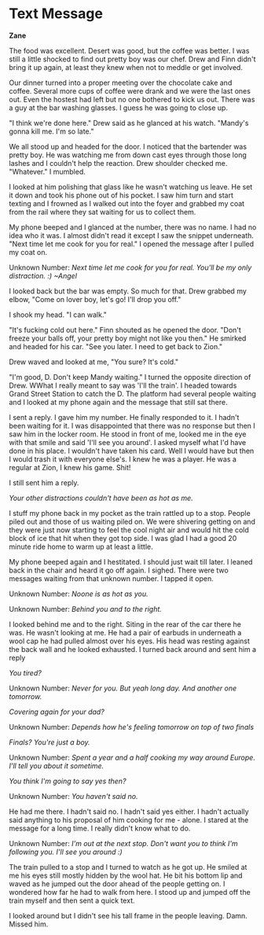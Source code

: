 # Text Message

**Zane**

The food was excellent.  Desert was good, but the coffee was better.  I was still a little shocked to find out pretty boy was our chef.  Drew and Finn didn't bring it up again, at least they knew when not to meddle or get involved.

Our dinner turned into a proper meeting over the chocolate cake and coffee.  Several more cups of coffee were drank and we were the last ones out.  Even the hostest had left but no one bothered to kick us out.  There was a guy at the bar washing glasses.  I guess he was going to close up.

"I think we're done here."  Drew said as he glanced at his watch.  "Mandy's gonna kill me.  I'm so late."

We all stood up and headed for the door.  I noticed that the bartender was pretty boy.  He was watching me from down cast eyes through those long lashes and I couldn't help the reaction.  Drew shoulder checked me.  "Whatever." I mumbled.

I looked at him polishing that glass like he wasn't watching us leave.  He set it down and took his phone out of his pocket.  I saw him turn and start texting and I frowned as I walked out into the foyer and grabbed my coat from the rail where they sat waiting for us to collect them.

My phone beeped and I glanced at the number, there was no name. I had no idea who it was.  I almost didn't read it except I saw the snippet underneath.  "Next time let me cook for you for real."   I opened the message after I pulled my coat on.

Unknown Number: _Next time let me cook for you for real.  You'll be my only distraction.  :) ~Angel_

I looked back but the bar was empty.  So much for that.  Drew grabbed my elbow, "Come on lover boy, let's go!  I'll drop you off."

I shook my head.  "I can walk."

"It's fucking cold out here."  Finn shouted as he opened the door.  "Don't freeze your balls off, your pretty boy might not like you then."  He smirked and headed for his car.  "See you later.  I need to get back to Zion."

Drew waved and looked at me, "You sure? It's cold."

"I'm good, D.  Don't keep Mandy waiting."  I turned the opposite direction of Drew.  WWhat I really meant to say was 'I'll the train'.  I headed towards Grand Street Station to catch the D.  The platform had several people waiting and I looked at my phone again and the message that still sat there.

I sent a reply.  I gave him my number.  He finally responded to it.  I hadn't been waiting for it.  I was disappointed that there was no response but then I saw him in the locker room.  He stood in front of me, looked me in the eye with that smile and said 'I'll see you around'.  I asked myself what I'd have done in his place.  I wouldn't have taken his card.  Well I would have but then I would trash it with everyone else's.  I knew he was a player.  He was a regular at Zion, I knew his game.  Shit!

I still sent him a reply.

_Your other distractions couldn't have been as hot as me._

I stuff my phone back in my pocket as the train rattled up to a stop.  People piled out and those of us waiting piled on.  We were shivering getting on and they were just now starting to feel the cool night air and would hit the cold block of ice that hit when they got top side.  I was glad I had a good 20 minute ride home to warm up at least a little.

My phone beeped again and I hestitated.  I should just wait till later.  I leaned back in the chair and heard it go off again.  I sighed.  There were two messages waiting from that unknown number.  I tapped it open.

Unknown Number: _Noone is as hot as you._

Unknown Number: _Behind you and to the right._

I looked behind me and to the right.  Siting in the rear of the car there he was.  He wasn't looking at me.  He had a pair of earbuds in underneath a wool cap he had pulled almost over his eyes.  His head was resting against the back wall and he looked exhausted.  I turned back around and sent him a reply

_You tired?_

Unknown Number: _Never for you. But yeah  long day.  And another one tomorrow._

_Covering again for your dad?_

Unknown Number: _Depends how he's feeling tomorrow on top of two finals_

_Finals?  You're just a boy._

Unknown Number: _Spent a year and a half cooking my way around Europe.  I'll tell you about it sometime._

_You think I'm going to say yes then?_

Unknown Number: _You haven't said no._

He had me there.  I hadn't said no.  I hadn't said yes either.  I hadn't actually said anything to his proposal of him cooking for me - alone.  I stared at the message for a long time.  I really didn't know what to do.

Unknown Number:  _I'm out at the next stop.  Don't want you to think I'm following you.  I'll see you around :)_

The train pulled to a stop and I turned to watch as he got up.  He smiled at me his eyes still mostly hidden by the wool hat.  He bit his bottom lip and waved as he jumped out the door ahead of the people getting on.  I wondered how far he had to walk from here.  I stood up and jumped off the train myself and then sent a quick text.

I looked around but I didn't see his tall frame in the people leaving.  Damn.  Missed him.

